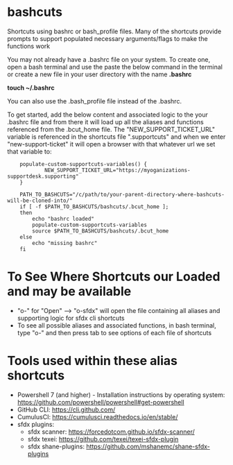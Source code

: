 # bashcuts
Shortcuts using bashrc or bash_profile files. Many of the shortcuts provide prompts to support populated necessary arguments/flags to make the functions work

You may not already have a .bashrc file on your system. To create one, open a bash terminal and use the paste the below command in the terminal or create a new file in your user directory with the name  **.bashrc**

**touch ~/.bashrc** 

You can also use the .bash_profile file instead of the .bashrc.

To get started, add the below content and associated logic to the your .bashrc file and from there it will load up all the aliases and functions referenced from the .bcut_home file. The "NEW_SUPPORT_TICKET_URL" variable is referenced in the shortcuts file ".supportcuts" and when we enter "new-support-ticket" it will open a browser with that whatever url we set that variable to:


		populate-custom-supportcuts-variables() {
	        	NEW_SUPPORT_TICKET_URL="https://myoganizations-supportdesk.supporting"
		}

		PATH_TO_BASHCUTS="/c/path/to/your-parent-directory-where-bashcuts-will-be-cloned-into/"  
		if [ -f $PATH_TO_BASHCUTS/bashcuts/.bcut_home ]; 
		then 
		    echo "bashrc loaded"
		    populate-custom-supportcuts-variables
		    source $PATH_TO_BASHCUTS/bashcuts/.bcut_home
		else
		    echo "missing bashrc"
		fi
		
# To See Where Shortcuts our Loaded and may be available
* "o-" for "Open" --> "o-sfdx" will open the file containing all aliases and supporting logic for sfdx cli shortcuts
* To see all possible aliases and associated functions, in bash terminal, type "o-" and then press tab to see options of each file of shortcuts  

# Tools used within these alias shortcuts

* Powershell 7 (and higher) - Installation instructions by operating system: https://github.com/powershell/powershell#get-powershell
* GitHub CLI: https://cli.github.com/
* CumulusCI: https://cumulusci.readthedocs.io/en/stable/
* sfdx plugins:
  * sfdx scanner: https://forcedotcom.github.io/sfdx-scanner/
  * sfdx texei: https://github.com/texei/texei-sfdx-plugin
  * sfdx shane-plugins: https://github.com/mshanemc/shane-sfdx-plugins




